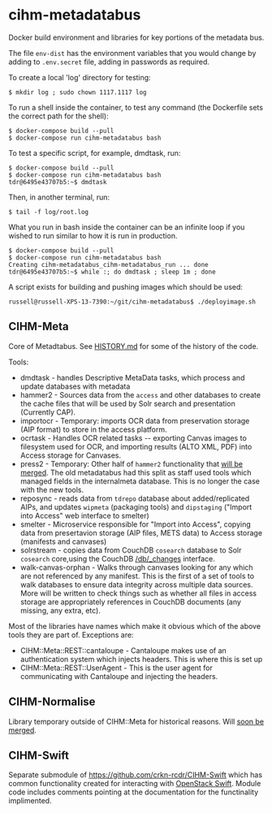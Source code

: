 # cihm-metadatabus

Docker build environment and libraries for key portions of the metadata bus.

The file `env-dist` has the environment variables that you would change by adding to `.env.secret` file, adding in passwords as required.


To create a local 'log' directory for testing:

```
$ mkdir log ; sudo chown 1117.1117 log
```

To run a shell inside the container, to test any command (the Dockerfile sets the correct path for the shell):

```
$ docker-compose build --pull
$ docker-compose run cihm-metadatabus bash
```

To test a specific script, for example, dmdtask, run:

```
$ docker-compose build --pull
$ docker-compose run cihm-metadatabus bash
tdr@6495e43707b5:~$ dmdtask
```


Then, in another terminal, run:
```
$ tail -f log/root.log
```

What you run in bash inside the container can be an infinite loop if you wished to run similar to how it is run in production.

```
$ docker-compose build --pull
$ docker-compose run cihm-metadatabus bash
Creating cihm-metadatabus_cihm-metadatabus_run ... done
tdr@6495e43707b5:~$ while :; do dmdtask ; sleep 1m ; done
```

A script exists for building and pushing images which should be used:

```
russell@russell-XPS-13-7390:~/git/cihm-metadatabus$ ./deployimage.sh 
```



## CIHM-Meta

Core of Metadtabus. See [HISTORY.md](CIHM-Meta/HISTORY.md) for some of the history of the code.

Tools:

* dmdtask - handles Descriptive MetaData tasks, which process and update databases with metadata
* hammer2 - Sources data from the `access` and other databases to create the cache files that will be used by Solr search and presentation (Currently CAP).
* importocr - Temporary: imports OCR data from preservation storage (AIP format) to store in the access platform.
* ocrtask - Handles OCR related tasks -- exporting Canvas images to filesystem used for OCR, and importing results (ALTO XML, PDF) into Access storage for Canvases.
* press2 - Temporary: Other half of `hammer2` functionality that [will be merged](https://github.com/crkn-rcdr/cihm-metadatabus/issues/23). The old metadatabus had this split as staff used tools which managed fields in the internalmeta database. This is no longer the case with the new tools.
* reposync - reads data from `tdrepo` database about added/replicated AIPs, and updates `wipmeta` (packaging tools) and `dipstaging` ("Import into Access" web interface to smelter)
* smelter - Microservice responsible for "Import into Access", copying data from presertavion storage (AIP files, METS data) to Access storage (manifests and canvases)
* solrstream - copies data from CouchDB `cosearch` database to Solr `cosearch` core,using the CouchDB [/db/_changes](https://docs.couchdb.org/en/latest/api/database/changes.html) interface.
* walk-canvas-orphan - Walks through canvases looking for any which are not referenced by any manifest. This is the first of a set of tools to walk databases to ensure data integrity across multiple data sources.  More will be written to check things such as whether all files in access storage are appropriately references in CouchDB documents (any missing, any extra, etc).

Most of the libraries have names which make it obvious which of the above tools they are part of. Exceptions are:

* CIHM::Meta::REST::cantaloupe  -  Cantaloupe makes use of an authentication system which injects headers. This is where this is set up
* CIHM::Meta::REST::UserAgent - This is the user agent for communicating with Cantaloupe and injecting the headers.


## CIHM-Normalise

Library temporary outside of CIHM::Meta for historical reasons.  Will [soon be merged](https://github.com/crkn-rcdr/cihm-metadatabus/issues/19).

## CIHM-Swift

Separate submodule of https://github.com/crkn-rcdr/CIHM-Swift which has common functionality created for interacting with [OpenStack Swift](https://docs.openstack.org/swift/latest/). Module code includes comments pointing at the documentation for the functinality implimented.

